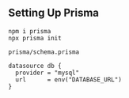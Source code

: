 ## Setting Up Prisma
```
npm i prisma
npx prisma init

prisma/schema.prisma

datasource db {
  provider = "mysql"
  url      = env("DATABASE_URL")
}
```